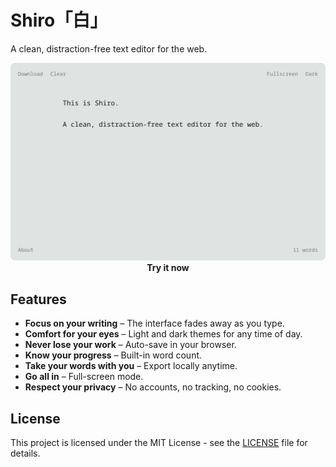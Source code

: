 # Shiro「白」

A clean, distraction-free text editor for the web.

<p align="center">
  <a href="https://vsakkas.github.io/shiro/">
    <img src="assets/screenshot_light.png" alt="Shiro Text Editor">
  </a>
  <a href="https://vsakkas.github.io/shiro/" style="text-decoration: none;"><b>Try it now</b></a>
</p>

## Features

- **Focus on your writing** – The interface fades away as you type.
- **Comfort for your eyes** – Light and dark themes for any time of day.
- **Never lose your work** – Auto-save in your browser.
- **Know your progress** – Built-in word count.
- **Take your words with you** – Export locally anytime.
- **Go all in** – Full-screen mode.
- **Respect your privacy** – No accounts, no tracking, no cookies.

## License

This project is licensed under the MIT License - see the [LICENSE](LICENSE) file for details.
